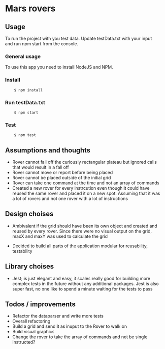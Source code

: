 # Mars rovers

## Usage

To run the project with you test data. Update testData.txt with your input and run npm start from the console.

### General usage

To use this app you need to install NodeJS and NPM.

### Install

```console
    $ npm install
```

### Run testData.txt

```console
    $ npm start
```

### Test

```console
    $ npm test
```

## Assumptions and thoughts

* Rover cannot fall off the curiously rectangular plateau but ignored calls that would result in a fall off
* Rover cannot move or report before being placed
* Rover cannot be placed outside of the initial grid
* Rover can take one command at the time and not an array of commands
* Created a new rover for every instrcution even though it could have reused the same rover and placed it on a new spot. Assuming that it was a lot of rovers and not one rover with a lot of instructions

## Design choises

* Ambivalent if the grid should have been its own object and created and reused by every rover. Since there were no visual output on the grid, maxX and maxY was used to calculate the grid

* Decided to build all parts of the application modular for reusability, testability

## Library choises

* Jest; is just elegant and easy, it scales really good for building more complex tests in the future without any additional packages. Jest is also super fast, no one like to spend a minute waiting for the tests to pass

## Todos / improvements

* Refactor the dataparser and write more tests
* Overall refactoring
* Build a grid and send it as inuput to the Rover to walk on
* Build visual graphics
* Change the rover to take the array of commands and not be single instructed?

